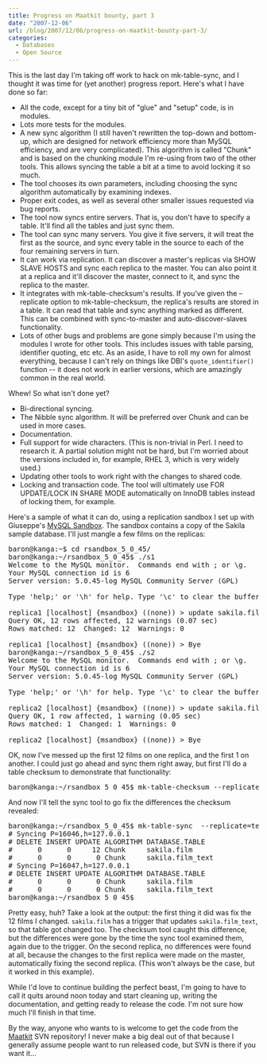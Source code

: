 ```yaml
---
title: Progress on Maatkit bounty, part 3
date: "2007-12-06"
url: /blog/2007/12/06/progress-on-maatkit-bounty-part-3/
categories:
  - Databases
  - Open Source
---
```

This is the last day I'm taking off work to hack on mk-table-sync, and I thought it was time for (yet another) progress report. Here's what I have done so far:

*   All the code, except for a tiny bit of "glue" and "setup" code, is in modules.
*   Lots more tests for the modules.
*   A new sync algorithm (I still haven't rewritten the top-down and bottom-up, which are designed for network efficiency more than MySQL efficiency, and are very complicated). This algorithm is called "Chunk" and is based on the chunking module I'm re-using from two of the other tools. This allows syncing the table a bit at a time to avoid locking it so much.
*   The tool chooses its own parameters, including choosing the sync algorithm automatically by examining indexes.
*   Proper exit codes, as well as several other smaller issues requested via bug reports.
*   The tool now syncs entire servers. That is, you don't have to specify a table. It'll find all the tables and just sync them.
*   The tool can sync many servers. You give it five servers, it will treat the first as the source, and sync every table in the source to each of the four remaining servers in turn.
*   It can work via replication. It can discover a master's replicas via SHOW SLAVE HOSTS and sync each replica to the master. You can also point it at a replica and it'll discover the master, connect to it, and sync the replica to the master.
*   It integrates with mk-table-checksum's results. If you've given the &#8211;replicate option to mk-table-checksum, the replica's results are stored in a table. It can read that table and sync anything marked as different. This can be combined with sync-to-master and auto-discover-slaves functionality.
*   Lots of other bugs and problems are gone simply because I'm using the modules I wrote for other tools. This includes issues with table parsing, identifier quoting, etc etc. As an aside, I have to roll my own for almost everything, because I can't rely on things like DBI's `quote_identifier()` function -- it does not work in earlier versions, which are amazingly common in the real world.

Whew! So what isn't done yet?

*   Bi-directional syncing.
*   The Nibble sync algorithm. It will be preferred over Chunk and can be used in more cases.
*   Documentation.
*   Full support for wide characters. (This is non-trivial in Perl. I need to research it. A partial solution might not be hard, but I'm worried about the versions included in, for example, RHEL 3, which is very widely used.)
*   Updating other tools to work right with the changes to shared code.
*   Locking and transaction code. The tool will ultimately use FOR UPDATE/LOCK IN SHARE MODE automatically on InnoDB tables instead of locking them, for example.

Here's a sample of what it can do, using a replication sandbox I set up with Giuseppe's [MySQL Sandbox](http://sourceforge.net/projects/mysql-sandbox). The sandbox contains a copy of the Sakila sample database. I'll just mangle a few films on the replicas:

<pre>baron@kanga:~$ cd rsandbox_5_0_45/
baron@kanga:~/rsandbox_5_0_45$ ./s1
Welcome to the MySQL monitor.  Commands end with ; or \g.
Your MySQL connection id is 6
Server version: 5.0.45-log MySQL Community Server (GPL)

Type 'help;' or '\h' for help. Type '\c' to clear the buffer.

replica1 [localhost] {msandbox} ((none)) &gt; update sakila.film set title='academy dinosaur2' limit 12;
Query OK, 12 rows affected, 12 warnings (0.07 sec)
Rows matched: 12  Changed: 12  Warnings: 0

replica1 [localhost] {msandbox} ((none)) &gt; Bye
baron@kanga:~/rsandbox_5_0_45$ ./s2
Welcome to the MySQL monitor.  Commands end with ; or \g.
Your MySQL connection id is 6
Server version: 5.0.45-log MySQL Community Server (GPL)

Type 'help;' or '\h' for help. Type '\c' to clear the buffer.

replica2 [localhost] {msandbox} ((none)) &gt; update sakila.film set title='academy dinosaur2' limit 1;
Query OK, 1 row affected, 1 warning (0.05 sec)
Rows matched: 1  Changed: 1  Warnings: 0

replica2 [localhost] {msandbox} ((none)) &gt; Bye</pre>

OK, now I've messed up the first 12 films on one replica, and the first 1 on another. I could just go ahead and sync them right away, but first I'll do a table checksum to demonstrate that functionality:

<pre>baron@kanga:~/rsandbox_5_0_45$ mk-table-checksum --replicate=test.checksum --port=16045 127.0.0.1 -q
</pre>

And now I'll tell the sync tool to go fix the differences the checksum revealed:

<pre>baron@kanga:~/rsandbox_5_0_45$ mk-table-sync  --replicate=test.checksum h=127.0.0.1,P=16045 -vx
# Syncing P=16046,h=127.0.0.1
# DELETE INSERT UPDATE ALGORITHM DATABASE.TABLE
#      0      0     12 Chunk     sakila.film
#      0      0      0 Chunk     sakila.film_text
# Syncing P=16047,h=127.0.0.1
# DELETE INSERT UPDATE ALGORITHM DATABASE.TABLE
#      0      0      0 Chunk     sakila.film
#      0      0      0 Chunk     sakila.film_text
baron@kanga:~/rsandbox_5_0_45$ 
</pre>

Pretty easy, huh? Take a look at the output: the first thing it did was fix the 12 films I changed. `sakila.film` has a trigger that updates `sakila.film_text`, so that table got changed too. The checksum tool caught this difference, but the differences were gone by the time the sync tool examined them, again due to the trigger. On the second replica, no differences were found at all, because the changes to the first replica were made on the master, automatically fixing the second replica. (This won't always be the case, but it worked in this example).

While I'd love to continue building the perfect beast, I'm going to have to call it quits around noon today and start cleaning up, writing the documentation, and getting ready to release the code. I'm not sure how much I'll finish in that time.

By the way, anyone who wants to is welcome to get the code from the [Maatkit](http://code.google.com/p/maatkit/) SVN repository! I never make a big deal out of that because I generally assume people want to run released code, but SVN is there if you want it...


